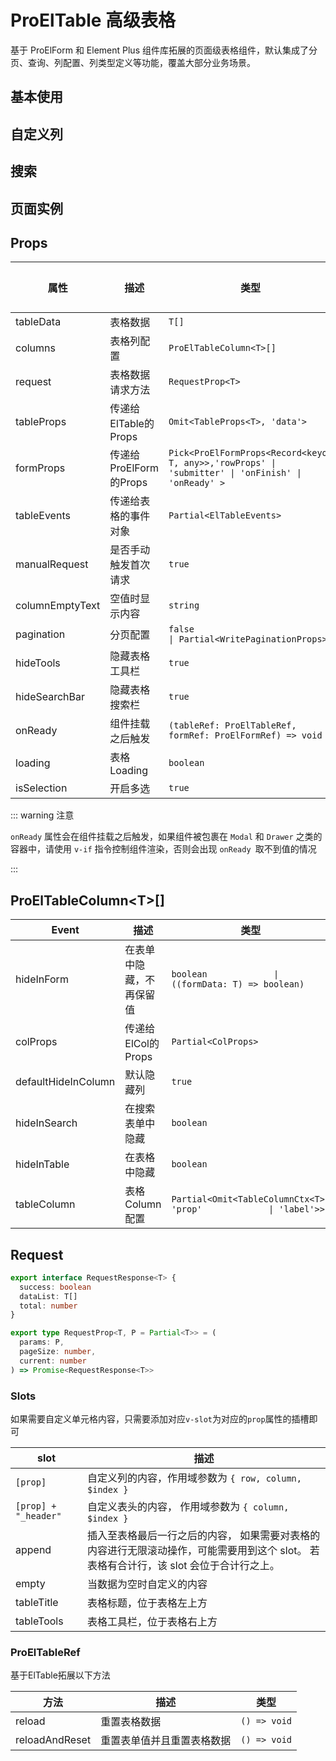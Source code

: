 # ProElTable 高级表格

基于 ProElForm 和 Element Plus 组件库拓展的页面级表格组件，默认集成了分页、查询、列配置、列类型定义等功能，覆盖大部分业务场景。

## 基本使用

<preview path="./demos/basic.vue" />

## 自定义列

<preview path="./demos/custom-field.vue" />

## 搜索

<preview path="./demos/search.vue" />

## 页面实例

<preview path="./demos/instance.vue" />

## Props

| 属性            | 描述                   | 类型                                                                                               | 默认值 |
| --------------- | ---------------------- | -------------------------------------------------------------------------------------------------- | ------ |
| tableData       | 表格数据               | `T[]`                                                                                              | `[]`   |
| columns         | 表格列配置             | `ProElTableColumn<T>[]`                                                                            | `[]`   |
| request         | 表格数据请求方法       | `RequestProp<T>`                                                                                   | -      |
| tableProps      | 传递给ElTable的Props   | `Omit<TableProps<T>, 'data'>`                                                                      | -      |
| formProps       | 传递给ProElForm的Props | `Pick<ProElFormProps<Record<keyof T, any>>,'rowProps' \| 'submitter' \| 'onFinish' \| 'onReady' >` | -      |
| tableEvents     | 传递给表格的事件对象   | `Partial<ElTableEvents>`                                                                           | -      |
| manualRequest   | 是否手动触发首次请求   | `true`                                                                                             | -      |
| columnEmptyText | 空值时显示内容         | `string`                                                                                           | -      |
| pagination      | 分页配置               | `false                                                     \| Partial<WritePaginationProps>`       | -      |
| hideTools       | 隐藏表格工具栏         | `true`                                                                                             | -      |
| hideSearchBar   | 隐藏表格搜索栏         | `true`                                                                                             | -      |
| onReady         | 组件挂载之后触发       | `(tableRef: ProElTableRef, formRef: ProElFormRef) => void`                                         | -      |
| loading         | 表格Loading            | `boolean`                                                                                          | -      |
| isSelection     | 开启多选               | `true`                                                                                             | -      |

::: warning 注意

`onReady` 属性会在组件挂载之后触发，如果组件被包裹在 `Modal` 和 `Drawer` 之类的容器中，请使用 `v-if` 指令控制组件渲染，否则会出现 `onReady `取不到值的情况

:::

## ProElTableColumn\<T\>[]

| Event               | 描述                     | 类型                                                              |
| ------------------- | ------------------------ | ----------------------------------------------------------------- |
| hideInForm          | 在表单中隐藏，不再保留值 | `boolean             \| ((formData: T) => boolean)`               |
| colProps            | 传递给ElCol的Props       | `Partial<ColProps>`                                               |
| defaultHideInColumn | 默认隐藏列               | `true`                                                            |
| hideInSearch        | 在搜索表单中隐藏         | `boolean`                                                         |
| hideInTable         | 在表格中隐藏             | `boolean`                                                         |
| tableColumn         | 表格Column配置           | `Partial<Omit<TableColumnCtx<T>, 'prop'             \| 'label'>>` |

## Request

```ts
export interface RequestResponse<T> {
  success: boolean
  dataList: T[]
  total: number
}

export type RequestProp<T, P = Partial<T>> = (
  params: P,
  pageSize: number,
  current: number
) => Promise<RequestResponse<T>>
```

### Slots

如果需要自定义单元格内容，只需要添加对应`v-slot`为对应的`prop`属性的插槽即可

| slot                 | 描述                                                                                                                                    |
| -------------------- | --------------------------------------------------------------------------------------------------------------------------------------- |
| `[prop]`             | 自定义列的内容，作用域参数为 `{ row, column, $index }`                                                                                  |
| `[prop] + "_header"` | 自定义表头的内容， 作用域参数为 `{ column, $index }`                                                                                    |
| append               | 插入至表格最后一行之后的内容， 如果需要对表格的内容进行无限滚动操作，可能需要用到这个 slot。 若表格有合计行，该 slot 会位于合计行之上。 |
| empty                | 当数据为空时自定义的内容                                                                                                                |
| tableTitle           | 表格标题，位于表格左上方                                                                                                                |
| tableTools           | 表格工具栏，位于表格右上方                                                                                                              |

### ProElTableRef

基于ElTable拓展以下方法

| 方法           | 描述                       | 类型         |
| -------------- | -------------------------- | ------------ |
| reload         | 重置表格数据               | `() => void` |
| reloadAndReset | 重置表单值并且重置表格数据 | `() => void` |
